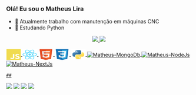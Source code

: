 ### Olá! Eu sou o Matheus Lira


- 🔭 Atualmente trabalho com manutenção em máquinas CNC
- 🌱 Estudando Python

<div align="center">
  <a href="https://github.com/MatheusrLira">
  <img height="150em" src="https://github-readme-stats.vercel.app/api?username=MatheusrLira&show_icons=true&theme=dark&include_all_commits=true&count_private=true"/>
  <img height="150em" src="https://github-readme-stats.vercel.app/api/top-langs/?username=MatheusrLira&layout=compact&langs_count=7&theme=dark"/>
</div>
  
  <div style="display: inline_block"><br>
  <img align="center" alt="Rafa-Js" height="30" width="40" src="https://raw.githubusercontent.com/devicons/devicon/master/icons/javascript/javascript-plain.svg">
  
  <img align="center" alt="Matheus-React" height="30" width="40" src="https://raw.githubusercontent.com/devicons/devicon/master/icons/react/react-original.svg">
  <img align="center" alt="Matheus-HTML" height="30" width="40" src="https://raw.githubusercontent.com/devicons/devicon/master/icons/html5/html5-original.svg">
  <img align="center" alt="Matheus-CSS" height="30" width="40" src="https://raw.githubusercontent.com/devicons/devicon/master/icons/css3/css3-original.svg">
  <img align="center" alt="Matheus-Python" height="30" width="40" src="https://raw.githubusercontent.com/devicons/devicon/master/icons/python/python-original.svg">
  <a href="https://devicon.dev/" target="_blank"><img src="https://cdn.jsdelivr.net/gh/devicons/devicon/icons/mongodb/mongodb-original.svg" align="center" alt="Matheus-MongoDb" height="30" width="40" />
  <a href="https://devicon.dev/" target="_blank"><img src="https://cdn.jsdelivr.net/gh/devicons/devicon/icons/nodejs/nodejs-original.svg"  align="center" alt="Matheus-NodeJs" height="30" width="40"/>
  <a href="https://devicon.dev/" target="_blank"><img src="https://cdn.jsdelivr.net/gh/devicons/devicon/icons/nextjs/nextjs-original.svg" align="center" alt="Matheus-NextJs" height="30" width="40" />
</div>

    ##
    
<a href="https://www.instagram.com/lira_matheus/" target="_blank"><img src="https://img.shields.io/badge/-Instagram-%23E4405F?style=for-the-badge&logo=instagram&logoColor=white" target="_blank"></a>
<a href="https://discord.gg/D4rUgen9" target="_blank"><img src="https://img.shields.io/badge/Discord-7289DA?style=for-the-badge&logo=discord&logoColor=white" target="_blank"></a> 
<a href = "mailto:matheusribeirolira.94@gmail.com"><img src="https://img.shields.io/badge/-Gmail-%23333?style=for-the-badge&logo=gmail&logoColor=white" target="_blank"></a>
<a href="https://www.linkedin.com/in/matheus-lira-56a58b184/" target="_blank"><img src="https://img.shields.io/badge/-LinkedIn-%230077B5?style=for-the-badge&logo=linkedin&logoColor=white" target="_blank"></a>
